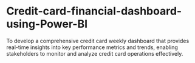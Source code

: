 # Credit-card-financial-dashboard-using-Power-BI
To develop a comprehensive credit card weekly dashboard that provides real-time insights into key performance metrics and trends, enabling stakeholders to monitor
and analyze credit card operations effectively.
